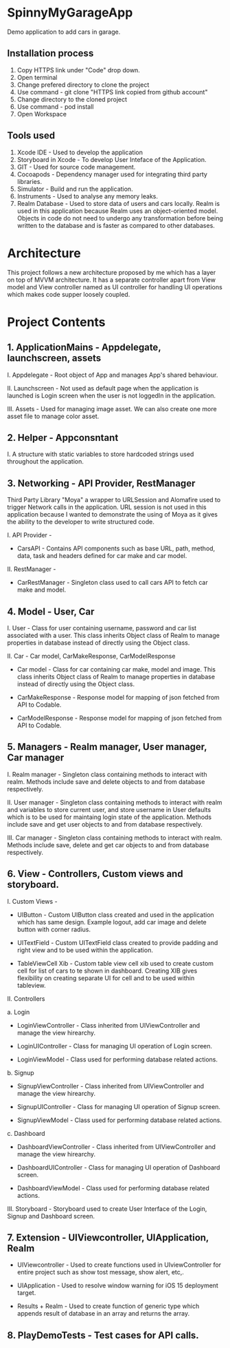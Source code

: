 # SpinnyMyGarageApp
Demo application to add cars in garage.

## Installation process

1. Copy HTTPS link under "Code" drop down.
2. Open terminal
3. Change prefered directory to clone the project
4. Use command - git clone "HTTPS link copied from github account"
5. Change directory to the cloned project
6. Use command - pod install
7. Open Workspace

## Tools used

1. Xcode IDE - Used to develop the application
2. Storyboard in Xcode - To develop User Inteface of the Application.
3. GIT - Used for source code management.
4. Cocoapods - Dependency manager used for integrating third party libraries.
5. Simulator - Build and run the application.
6. Instruments - Used to analyse any memory leaks.
7. Realm Database - Used to store data of users and cars locally. Realm is used in this application because Realm uses an object-oriented model. Objects in code do not need to undergo any transformation before being written to the database and is faster as compared to other databases.

# Architecture

This project follows a new architecture proposed by me which has a layer on top of MVVM architecture. It has a separate controller apart from View model and View controller named as UI controller for handling UI operations which makes code supper loosely coupled.

# Project Contents

## 1. ApplicationMains - Appdelegate, launchscreen, assets
I. Appdelegate - Root object of App and manages App's shared behaviour.

II. Launchscreen - Not used as default page when the application is launched is Login screen when the user is not loggedIn in the application.

III. Assets - Used for managing image asset. We can also create one more asset file to manage color asset.

## 2. Helper - Appconsntant

  I. A structure with static variables to store hardcoded strings used throughout the application.

## 3. Networking - API Provider, RestManager
Third Party Library "Moya" a wrapper to URLSession and Alomafire used to trigger Network calls in the application. URL session is not used in this application because I wanted to demonstrate the using of Moya as it gives the ability to the developer to write structured code.

I. API Provider -

- CarsAPI - Contains API components such as base URL, path, method, data, task and headers defined for car make and car model.

II. RestManager -

- CarRestManager - Singleton class used to call cars API to fetch car make and model.

## 4. Model - User, Car

I. User - Class for user containing username, password and car list associated with a user. This class inherits Object class of Realm to manage properties in database instead of directly using the Object class.

II. Car - Car model, CarMakeResponse, CarModelResponse

- Car model - Class for car containing car make, model and image. This class inherits Object class of Realm to manage properties in database instead of directly using the Object class.

- CarMakeResponse - Response model for mapping of json fetched from API to Codable.

- CarModelResponse - Response model for mapping of json fetched from API to Codable.

## 5. Managers - Realm manager, User manager, Car manager

I. Realm manager - Singleton class containing methods to interact with realm. Methods include save and delete objects to and from database respectively.

II. User manager - Singleton class containing methods to interact with realm and variables to store current user, and store username in User defaults which is to be used for maintaing login state of the application. Methods include save and get user objects to and from database respectively.

III. Car manager - Singleton class containing methods to interact with realm. Methods include save, delete and get car objects to and from database respectively.

## 6. View - Controllers, Custom views and storyboard.

I. Custom Views -

- UIButton - Custom UIButton class created and used in the application which has same design. Example logout, add car image and delete button with corner radius.

- UITextField - Custom UITextField class created to provide padding and right view and to be used within the application.

- TableViewCell Xib - Custom table view cell xib used to create custom cell for list of cars to te shown in dashboard. Creating XIB gives flexibility on creating separate UI for cell and to be used within tableview. 

II. Controllers

  a. Login

  - LoginViewController - Class inherited from UIViewController and manage the view hirearchy.
  
  - LoginUIController - Class for managing UI operation of Login screen.

  - LoginViewModel - Class used for performing database related actions.

  b. Signup

  - SignupViewController - Class inherited from UIViewController and manage the view hirearchy.

  - SignupUIController - Class for managing UI operation of Signup screen.

  - SignupViewModel - Class used for performing database related actions.

  c. Dashboard

  - DashboardViewController - Class inherited from UIViewController and manage the view hirearchy.

  - DashboardUIController - Class for managing UI operation of Dashboard screen.

  - DashboardViewModel - Class used for performing database related actions.

III. Storyboard - Storyboard used to create User Interface of the Login, Signup and Dashboard screen.

## 7. Extension - UIViewcontroller, UIApplication, Realm
 
- UIViewcontroller - Used to create functions used in UIviewController for entire project such as show tost message, show alert, etc,. 

- UIApplication - Used to resolve window warning for iOS 15 deployment target.

- Results + Realm - Used to create function of generic type which appends result of database in an array and returns the array.

## 8. PlayDemoTests - Test cases for API calls.
